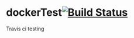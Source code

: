 # dockerTest[![Build Status](https://travis-ci.org/ashiquzzaman33/dockerTest.svg?branch=master)](https://travis-ci.org/ashiquzzaman33/dockerTest)

Travis ci testing
